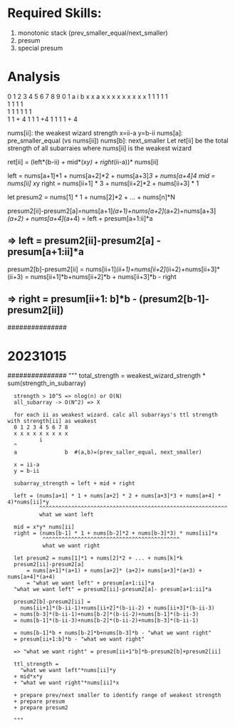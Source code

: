 # Required Skills:

1. monotonic stack (prev_smaller_equal/next_smaller)
2. presum
3. special presum

# Analysis

0 1 2 3 4 5 6 7 8 9 0 1
a i b
x x a x x x x x x x x x
1 1 1 1 1  
 1 1 1 1  
 1 1 1
1 1
1  
 1 1 + 4
1 1 1 +4
1 1 1 1 + 4

nums[ii]: the weakest wizard strength
x=ii-a
y=b-ii
nums[a]: pre_smaller_equal (vs nums[ii])
nums[b]: next_smaller
Let ret[ii] be the total strength of all subarraies where nums[ii] is the weakest wizard

ret[ii] = (left*(b-ii) + mid*(x*y) + right*(ii-a))\* nums[ii]

left = nums[a+1]*1 + nums[a+2]*2 + nums[a+3]*3 + nums[a+4]*4
mid = nums[ii]* x*y
right = nums[ii+1] * 3 + nums[ii+2]*2 + nums[ii+3] \* 1

let presum2 = nums[1] * 1 + nums[2]*2 + ... + nums[n]\*N

presum2[ii]-presum2[a]=nums[a+1]_(a+1)+nums[a+2]_(a+2)+nums[a+3]_(a+2) + nums[a+4]_(a+4)
= left + presum[a+1:ii]\*a

## => left = presum2[ii]-presum2[a] - presum[a+1:ii]\*a

presum2[b]-presum2[ii] = nums[ii+1]_(ii+1)+nums[ii+2]_(ii+2)+nums[ii+3]*(ii+3)
= nums[ii+1]*b+nums[ii+2]*b + nums[ii+3]*b - right

## => right = presum[ii+1: b]\*b - (presum2[b-1]-presum2[ii])

###############

# 20231015

###############
"""
total_strength = weakest_wizard_strength \* sum(strength_in_subarray)

      strength > 10^5 => nlog(n) or O(N)
      all_subarray -> O(N^2) => X

      for each ii as weakest wizard. calc all subarrays's ttl strength with strength[ii] as weakest
      0 1 2 3 4 5 6 7 8
      x x x x x x x x x
              i
      ^
      a               b  #(a,b)=(prev_saller_equal, next_smaller)

      x = ii-a
      y = b-ii

      subarray_strength = left + mid + right

      left = (nums[a+1] * 1 + nums[a+2] * 2 + nums[a+3]*3 + nums[a+4] * 4)*nums[ii]*y
              ^^^^^^^^^^^^^^^^^^^^^^^^^^^^^^^^^^^^^^^^^^^^^^^^^^^^^^^^^^^
              what we want left

      mid = x*y* nums[ii]
      right = (nums[b-1] * 1 + nums[b-2]*2 + nums[b-3]*3) * nums[ii]*x
               ^^^^^^^^^^^^^^^^^^^^^^^^^^^^^^^^^^^^^^^^^^^
               what we want right

      let presum2 = nums[1]*1 + nums[2]*2 + ... + nums[k]*k
      presum2[ii]-presum2[a]
          = nums[a+1]*(a+1) + nums[a+2]* (a+2)+ nums[a+3]*(a+3) + nums[a+4]*(a+4)
          = "what we want left" + presum[a+1:ii]*a
      "what we want left" = presum2[ii]-presum2[a]- presum[a+1:ii]*a

      presum2[b]-presum2[ii] =
        nums[ii+1]*(b-ii-1)+nums[ii+2]*(b-ii-2) + nums[ii+3]*(b-ii-3)
      = nums[b-3]*(b-ii-1)+nums[b-2]*(b-ii-2)+nums[b-1]*(b-ii-3)
      = nums[b-1]*(b-ii-3)+nums[b-2]*(b-ii-2)+nums[b-3]*(b-ii-1)

      = nums[b-1]*b + nums[b-2]*b+nums[b-3]*b - "what we want right"
      = presum[ii+1:b]*b - "what we want right"

      => "what we want right" = presum[ii+1"b]*b-presum2[b]+presum2[ii]

      ttl_strength =
        "what we want left"*nums[ii]*y
      + mid*x*y
      + "what we want right"*nums[ii]*x

      + prepare prev/next smaller to identify range of weakest strength
      + prepare presum
      + prepare presum2

      """
